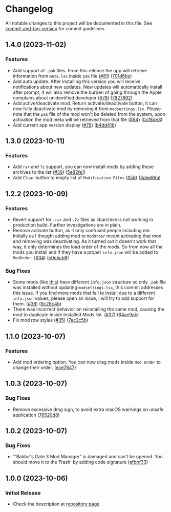# Changelog

All notable changes to this project will be documented in this file. See [commit-and-tag-version](https://github.com/absolute-version/commit-and-tag-version) for commit guidelines.

## 1.4.0 (2023-11-02)


### Features

* Add support of `.pak` files. From this release the app will retrieve information from `meta.lsx` inside `pak` file ([#81](https://github.com/mkinfrared/baldurs-gate3-mod-manager/issues/81)) ([701d6be](https://github.com/mkinfrared/baldurs-gate3-mod-manager/commit/701d6be236f055cddaf6ff9fde1137738a4670d2))
* Add auto update. After installing this version you will receive notifications about new updates. New updates will automatically install after prompt, it will also remove the burden of going through the Apple complains about unidentified developer  ([#78](https://github.com/mkinfrared/baldurs-gate3-mod-manager/issues/78)) ([7827892](https://github.com/mkinfrared/baldurs-gate3-mod-manager/commit/78278928efccbacffcb94ddf78b2cedb5d72b5b1))
* Add active/deactivate mod. Return activate/deactivate button, it can now fully deactivate mod by removing it from `modsettings.lsx`. Please note that the `pak` file of the mod won't be deleted from the system, upon activation the mod meta will be retrieved from that file ([#84](https://github.com/mkinfrared/baldurs-gate3-mod-manager/issues/84)) ([0cf8de3](https://github.com/mkinfrared/baldurs-gate3-mod-manager/commit/0cf8de35008368e554e92d5b6c2f0473fc471ee2))
* Add current app version display ([#79](https://github.com/mkinfrared/baldurs-gate3-mod-manager/issues/79)) ([b4dd41b](https://github.com/mkinfrared/baldurs-gate3-mod-manager/commit/b4dd41ba446f74272c0377ef3a319a568b042cbb))


## 1.3.0 (2023-10-11)


### Features

* Add `rar` and `7z` support, you can now install mods by adding these archives to the list ([#39](https://github.com/mkinfrared/baldurs-gate3-mod-manager/issues/39)) ([5e82fe1](https://github.com/mkinfrared/baldurs-gate3-mod-manager/commit/5e82fe10e1bca652353b08253aa9ddb8e420b2cd))
* Add `Clear` button to empty list of `Modification Files` ([#56](https://github.com/mkinfrared/baldurs-gate3-mod-manager/issues/56)) ([3dee89a](https://github.com/mkinfrared/baldurs-gate3-mod-manager/commit/3dee89a7703cdf8e793d657e84aa9477903795d2))

## 1.2.2 (2023-10-09)

### Features

- Revert support for `.rar` and `.7z` files as libarchive is not working in production build. Further investigations are in plain.
- Remove activate button, as it only confused people including me. Initially as I thought adding mod to `ModOrder` meant
  activating that mod and removing was deactivating. As it turned out it doesn't work that way, it only determines the
  load order of the mods. So from now all the mods you install and if they have a proper `info.json` will be added
  to `ModOrder`. ([#34](https://github.com/mkinfrared/baldurs-gate3-mod-manager/issues/34)) ([e0e5cb9](https://github.com/mkinfrared/baldurs-gate3-mod-manager/commit/e0e5cb94c7dc316bf6d294923fb2942dc1e3438b))

### Bug Fixes

- Some mods (like [this](https://www.nexusmods.com/baldursgate3/mods/243?tab=posts&BH=1)) have different `info.json`
  structure so only `.pak` file was installed without updating `modsettings.lsx`, this commit addresses this issue. If
  you find more mods that fail to install due to a different `info.json` values, please open an issue, I will try to add
  support for
  them. ([#38](https://github.com/mkinfrared/baldurs-gate3-mod-manager/issues/38)) ([9c28c4b](https://github.com/mkinfrared/baldurs-gate3-mod-manager/commit/9c28c4b5b9c10a25a9e5c3a37a5795e6be44d199))
- There was incorrect behavior on reinstalling the same mod, causing the mod to duplicate inside Installed Mods
  list. ([#37](https://github.com/mkinfrared/baldurs-gate3-mod-manager/issues/37)) ([64ae9ab](https://github.com/mkinfrared/baldurs-gate3-mod-manager/commit/64ae9abfa9d7c4fe99bd29b274475b7cf537e792))
- Fix mod row
  styles ([#35](https://github.com/mkinfrared/baldurs-gate3-mod-manager/issues/35)) ([7ec2c5b](https://github.com/mkinfrared/baldurs-gate3-mod-manager/commit/7ec2c5bebbd40b91a0b518c5ae8f953430e2b3db))

## 1.1.0 (2023-10-07)

### Features

- Add mod ordering option. You can now drag mods inside `Mod Order` to change their
  order. ([ece7847](https://github.com/mkinfrared/baldurs-gate3-mod-manager/commit/ece78470693fb33453077f9b689f8ddb10e6dd4f))

## 1.0.3 (2023-10-07)

### Bug Fixes

- Remove excessive dmg sign, to avoid extra macOS warnings on unsafe
  application ([76520d8](https://github.com/mkinfrared/baldurs-gate3-mod-manager/commit/76520d8bbfdae1e87e3a18bccbfb2d1dd7adc443))

## 1.0.2 (2023-10-07)

### Bug Fixes

- '“Baldur's Gate 3 Mod Manager” is damaged and can’t be opened. You should move it to the Trash' by adding code
  signature ([afbbf33](https://github.com/mkinfrared/baldurs-gate3-mod-manager/commit/afbbf3374bebff05cd6d293a5cbfed2165717673))

## 1.0.0 (2023-10-06)

### Initial Release

- Check the description at [repository page](https://github.com/mkinfrared/baldurs-gate3-mod-manager)
